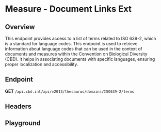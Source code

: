 <script setup>
import "../../../style.css"
import SwaggerUI from "../../../swagger/view/SwaggerUI.vue"
import swaggerJson from "../../../swagger/json/thesaurus/measure/document-links-ext.json";

const swaggerSpecs = [
  { json:swaggerJson, protected: false },
]
</script>

# Measure - Document Links Ext

## Overview

This endpoint provides access to a list of terms related to ISO 639-2, which is a standard for language codes. This endpoint is used to retrieve information about language codes that can be used in the context of documents and measures within the Convention on Biological Diversity (CBD). It helps in associating documents with specific languages, ensuring proper localization and accessibility.


## Endpoint

**GET** `/api.cbd.int/api/v2013/thesaurus/domains/ISO639-2/terms`

## Headers
<!--@include: ../../../components/common/header/accept.md-->

## Playground

<SwaggerUI :swaggerSpecs="swaggerSpecs" />